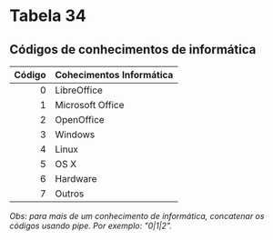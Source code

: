 # Tabela 34
## Códigos de conhecimentos de informática

  | Código | Cohecimentos Informática |
  | -----: | :----------------------- |
  | 0      | LibreOffice              |
  | 1      | Microsoft Office         |
  | 2      | OpenOffice               |
  | 3      | Windows                  |
  | 4      | Linux                    |
  | 5      | OS X                     |
  | 6      | Hardware                 |
  | 7      | Outros                   |

*Obs: para mais de um conhecimento de informática, concatenar os códigos usando pipe. Por exemplo: "0|1|2".*
